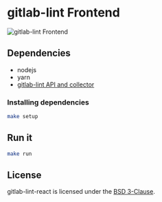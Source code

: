 # gitlab-lint Frontend

![gitlab-lint Frontend](gitlab-lint-frontend.png)

## Dependencies

- nodejs
- yarn
- [gitlab-lint API and collector][gitlab-lint]

### Installing dependencies

```bash
make setup
```

## Run it

```bash
make run
```

[gitlab-lint]: https://github.com/globocom/gitlab-lint

## License
gitlab-lint-react is licensed under the [BSD 3-Clause](https://github.com/globocom/gitlab-lint-react/blob/master/LICENSE).
